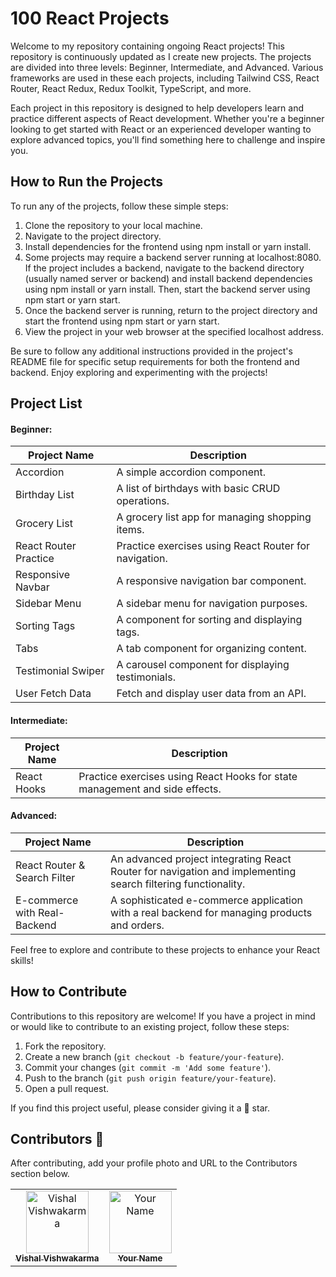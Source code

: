 # 100 React Projects

Welcome to my repository containing ongoing React projects! This repository is continuously updated as I create new projects. The projects are divided into three levels: Beginner, Intermediate, and Advanced. Various frameworks are used in these each projects, including Tailwind CSS, React Router, React Redux, Redux Toolkit, TypeScript, and more.

Each project in this repository is designed to help developers learn and practice different aspects of React development. Whether you're a beginner looking to get started with React or an experienced developer wanting to explore advanced topics, you'll find something here to challenge and inspire you.

## How to Run the Projects

To run any of the projects, follow these simple steps:

1. Clone the repository to your local machine.
2. Navigate to the project directory.
3. Install dependencies for the frontend using npm install or yarn install.
4. Some projects may require a backend server running at localhost:8080. If the project includes a backend, navigate to the backend directory (usually named server or backend) and install backend dependencies using npm install or yarn install. Then, start the backend server using npm start or yarn start.
5. Once the backend server is running, return to the project directory and start the frontend using npm start or yarn start.
6. View the project in your web browser at the specified localhost address.

Be sure to follow any additional instructions provided in the project's README file for specific setup requirements for both the frontend and backend. Enjoy exploring and experimenting with the projects!

## Project List

#### Beginner:

| Project Name          | Description                                           |
| --------------------- | ----------------------------------------------------- |
| Accordion             | A simple accordion component.                         |
| Birthday List         | A list of birthdays with basic CRUD operations.       |
| Grocery List          | A grocery list app for managing shopping items.       |
| React Router Practice | Practice exercises using React Router for navigation. |
| Responsive Navbar     | A responsive navigation bar component.                |
| Sidebar Menu          | A sidebar menu for navigation purposes.               |
| Sorting Tags          | A component for sorting and displaying tags.          |
| Tabs                  | A tab component for organizing content.               |
| Testimonial Swiper    | A carousel component for displaying testimonials.     |
| User Fetch Data       | Fetch and display user data from an API.              |

#### Intermediate:

| Project Name | Description                                                                 |
| ------------ | --------------------------------------------------------------------------- |
| React Hooks  | Practice exercises using React Hooks for state management and side effects. |

#### Advanced:

| Project Name                 | Description                                                                                                  |
| ---------------------------- | ------------------------------------------------------------------------------------------------------------ |
| React Router & Search Filter | An advanced project integrating React Router for navigation and implementing search filtering functionality. |
| E-commerce with Real-Backend | A sophisticated e-commerce application with a real backend for managing products and orders.                 |

Feel free to explore and contribute to these projects to enhance your React skills!

## How to Contribute

Contributions to this repository are welcome! If you have a project in mind or would like to contribute to an existing project, follow these steps:

1. Fork the repository.
2. Create a new branch (`git checkout -b feature/your-feature`).
3. Commit your changes (`git commit -m 'Add some feature'`).
4. Push to the branch (`git push origin feature/your-feature`).
5. Open a pull request.

If you find this project useful, please consider giving it a 🌟 star.

## Contributors 🤝

After contributing, add your profile photo and URL to the Contributors section below.

<table>
    <tbody>
        <tr>
           <td align="center" >
                <a href="https://github.com/vishal-dcode" target=”_blank” rel="nofollow">
                    <img src="https://avatars.githubusercontent.com/u/100755052?v=4" alt="Vishal Vishwakarma" style="height: 100px; width: 100px; object-fit: cover;">
                    <br>
                    <sub><b>Vishal Vishwakarma</b></sub>
                </a> 
            </td>
            <td align="center">
                <a href="#" target=”_blank” rel="nofollow">
                    <img src="https://source.unsplash.com/random/?coding" alt="Your Name" style="height: 100px; width: 100px; object-fit: cover;">
                    <br>
                    <sub><b>Your Name</b></sub>
                </a> 
            </td>
        </tr>
    </tbody>
</table>
